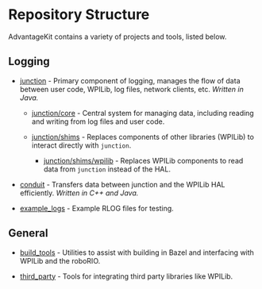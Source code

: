 # Repository Structure

AdvantageKit contains a variety of projects and tools, listed below.

## Logging

* [junction](/junction) - Primary component of logging, manages the flow of data between user code, WPILib, log files, network clients, etc. *Written in Java.*

  * [junction/core](/junction/core) - Central system for managing data, including reading and writing from log files and user code.

  * [junction/shims](/junction/shims) - Replaces components of other libraries (WPILib) to interact directly with `junction`.

    * [junction/shims/wpilib](/junction/shims/wpilib) - Replaces WPILib components to read data from `junction` instead of the HAL.

* [conduit](/conduit) - Transfers data between junction and the WPILib HAL efficiently. *Written in C++ and Java.*

* [example_logs](/example_logs) - Example RLOG files for testing.

## General

* [build_tools](/build_tools) - Utilities to assist with building in Bazel and interfacing with WPILib and the roboRIO.

* [third_party](/third_party) - Tools for integrating third party libraries like WPILib.